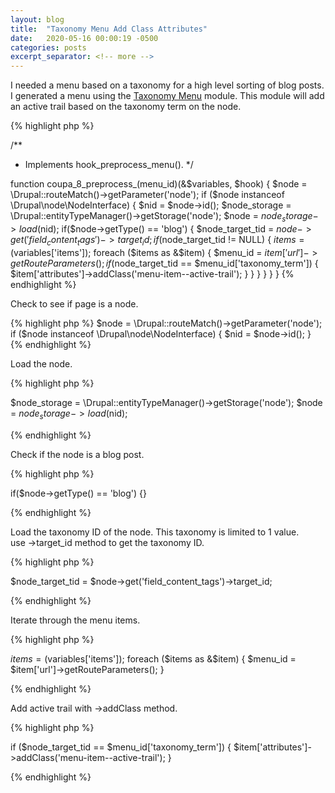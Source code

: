 ```yaml
---
layout: blog
title:  "Taxonomy Menu Add Class Attributes"
date:   2020-05-16 00:00:19 -0500
categories: posts
excerpt_separator: <!-- more -->
---
```


I needed a menu based on a taxonomy for a high level sorting of blog posts. I generated a menu using the <a href="https://www.drupal.org/project/taxonomy_menu">Taxonomy Menu</a> module.
This module will add an active trail based on the taxonomy term on the node.

<!-- more -->

{% highlight php %}

/**
* Implements hook_preprocess_menu().
*/

function coupa_8_preprocess_(menu_id)(&$variables, $hook) {
  $node = \Drupal::routeMatch()->getParameter('node');
  if ($node instanceof \Drupal\node\NodeInterface) {
    $nid = $node->id();
    $node_storage = \Drupal::entityTypeManager()->getStorage('node');
    $node = $node_storage->load($nid);
    if($node->getType() == 'blog') {
      $node_target_tid = $node->get('field_content_tags')->target_id;
      if ($node_target_tid != NULL) {
        $items = ($variables['items']);
        foreach ($items as &$item) {
          $menu_id = $item['url']->getRouteParameters();
          if ($node_target_tid == $menu_id['taxonomy_term']) {
            $item['attributes']->addClass('menu-item--active-trail');
          }
        }
      }
    }
  }
}
{% endhighlight %}

Check to see if page is a node.

{% highlight php %}
$node = \Drupal::routeMatch()->getParameter('node');
if ($node instanceof \Drupal\node\NodeInterface) {
  $nid = $node->id();
}
{% endhighlight %}

Load the node.

{% highlight php %}

$node_storage = \Drupal::entityTypeManager()->getStorage('node');
$node = $node_storage->load($nid);

{% endhighlight %}

Check if the node is a blog post.

{% highlight php %}

 if($node->getType() == 'blog') {}

{% endhighlight %}

Load the taxonomy ID of the node. This taxonomy is limited to 1 value.<br/>
use ->target_id method to get the taxonomy ID.

{% highlight php %}

$node_target_tid = $node->get('field_content_tags')->target_id;

{% endhighlight %}

Iterate through the menu items. 

{% highlight php %}

$items = ($variables['items']);
foreach ($items as &$item) {
   $menu_id = $item['url']->getRouteParameters();
}

{% endhighlight %}

Add active trail with ->addClass method.

{% highlight php %}

if ($node_target_tid == $menu_id['taxonomy_term']) {
$item['attributes']->addClass('menu-item--active-trail');
}

{% endhighlight %}
